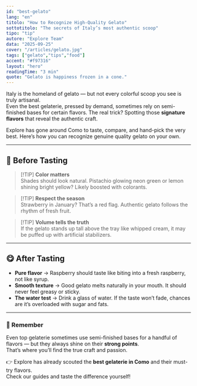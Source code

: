 ```yaml
---
id: "best-gelato"
lang: "en"
titolo: "How to Recognize High-Quality Gelato"
sottotitolo: "The secrets of Italy’s most authentic scoop"
tipo: "tip"
autore: "Explore Team"
data: "2025-09-25"
cover: "/articles/gelato.jpg"
tags: ["gelato","tips","food"]
accent: "#f97316"
layout: "hero"
readingTime: "3 min"
quote: "Gelato is happiness frozen in a cone."
---
```


Italy is the homeland of gelato — but not every colorful scoop you see is truly artisanal.  
Even the best gelaterie, pressed by demand, sometimes rely on semi-finished bases for certain flavors. The real trick? Spotting those **signature flavors** that reveal the authentic craft.  

Explore has gone around Como to taste, compare, and hand-pick the very best. Here’s how you can recognize genuine quality gelato on your own.  

---

## 👀 Before Tasting

> [!TIP] **Color matters**  
> Shades should look natural. Pistachio glowing neon green or lemon shining bright yellow? Likely boosted with colorants.  

> [!TIP] **Respect the season**  
> Strawberry in January? That’s a red flag. Authentic gelato follows the rhythm of fresh fruit.  

> [!TIP] **Volume tells the truth**  
> If the gelato stands up tall above the tray like whipped cream, it may be puffed up with artificial stabilizers.  

---

## 😋 After Tasting

- **Pure flavor** → Raspberry should taste like biting into a fresh raspberry, not like syrup.  
- **Smooth texture** → Good gelato melts naturally in your mouth. It should never feel greasy or sticky.  
- **The water test** → Drink a glass of water. If the taste won’t fade, chances are it’s overloaded with sugar and fats.  

---

### 📝 Remember
Even top gelaterie sometimes use semi-finished bases for a handful of flavors — but they always shine on their **strong points**.  
That’s where you’ll find the true craft and passion.  

👉 Explore has already scouted the **best gelaterie in Como** and their must-try flavors.  
Check our guides and taste the difference yourself!  
